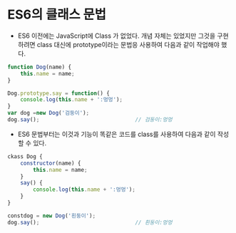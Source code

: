 # ES6의 클래스 문법

- ES6 이전에는 JavaScript에 Class 가 없었다. 개념 자체는 있었지만 그것을 구현하려면 class 대신에 prototype이라는 문법응 사용하여 다음과 같이 작업해야 했다.
```javascript
function Dog(name) {
    this.name = name;
}

Dog.prototype.say = function() {
    console.log(this.name + ':멍멍');
}
var dog =new Dog('검둥이');
dog.say();                              // 검둥이:멍멍
```

- ES6 문법부터는 이것과 기능이 똑같은 코드를 class를 사용하여 다음과 같이 작성할 수 있다.
```javascript
ckass Dog {
    constructor(name) {
        this.name = name;
    }
    say() {
        console.log(this.name + ':멍멍');
    }
}

constdog = new Dog('흰둥이');
dog.say();                              // 흰둥이:멍멍
```
